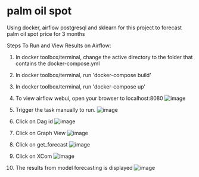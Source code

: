 # palm oil spot
Using docker, airflow postgresql and sklearn for this project to forecast palm oil spot price for 3 months 

Steps To Run and View Results on Airflow:
1. In docker toolbox/terminal, change the active directory to the folder that contains the docker-compose.yml

2. In docker toolbox/terminal, run 'docker-compose build'

3. In docker toolbox/terminal, run 'docker-compose up'

4. To view airflow webui, open your browser to localhost:8080
![image](https://user-images.githubusercontent.com/36352341/80977932-ff046b00-8e57-11ea-9b7e-a41c00e6688a.png)

5. Trigger the task manually to run.
![image](https://user-images.githubusercontent.com/36352341/80977795-cf556300-8e57-11ea-9cc6-8f125f6018fa.png)

6. Click on Dag id
![image](https://user-images.githubusercontent.com/36352341/80978790-1b54d780-8e59-11ea-8b1d-0e0173caf7b9.png)

7. Click on Graph View
![image](https://user-images.githubusercontent.com/36352341/80978867-358eb580-8e59-11ea-8791-c24732cbde87.png)

8. Click on get_forecast
![image](https://user-images.githubusercontent.com/36352341/80978952-4f2ffd00-8e59-11ea-9afa-c8c5aeb806dc.png)

9. Click on XCom
![image](https://user-images.githubusercontent.com/36352341/80979018-640c9080-8e59-11ea-8aed-3e9a8d732dc8.png)

10. The results from model forecasting is displayed
![image](https://user-images.githubusercontent.com/36352341/80979098-7f779b80-8e59-11ea-8587-042881b3babb.png)
